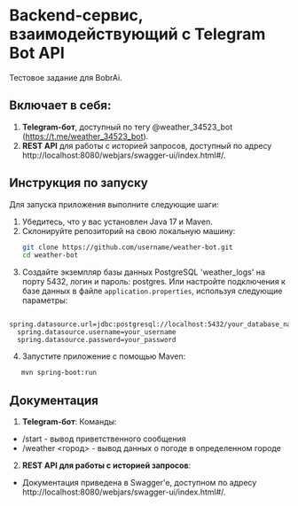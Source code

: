# Backend-сервис, взаимодействующий с Telegram Bot API

Тестовое задание для BobrAi.

## Включает в себя:

1. **Telegram-бот**, доступный по тегу @weather_34523_bot (https://t.me/weather_34523_bot).
2. **REST API** для работы с историей запросов, доступный по адресу http://localhost:8080/webjars/swagger-ui/index.html#/.

## Инструкция по запуску

Для запуска приложения выполните следующие шаги:

1. Убедитесь, что у вас установлен Java 17 и Maven.
2. Склонируйте репозиторий на свою локальную машину:
   ```.bash
   git clone https://github.com/username/weather-bot.git
   cd weather-bot
   ```
3. Создайте экземпляр базы данных PostgreSQL 'weather_logs' на порту 5432, логин и пароль: postgres.
   Или настройте подключения к базе данных в файле `application.properties`, используя следующие параметры:
   
 ```
   spring.datasource.url=jdbc:postgresql://localhost:5432/your_database_name
   spring.datasource.username=your_username
   spring.datasource.password=your_password
 ```
   
4. Запустите приложение с помощью Maven:
   
```.bash
   mvn spring-boot:run
```

## Документация

1. **Telegram-бот**:
    Команды:
- /start - вывод приветственного сообщения
- /weather <город> - вывод данных о погоде в определенном городе
  
2. **REST API для работы с историей запросов**:
- Документация приведена в Swagger'e, доступном по адресу http://localhost:8080/webjars/swagger-ui/index.html#/.
